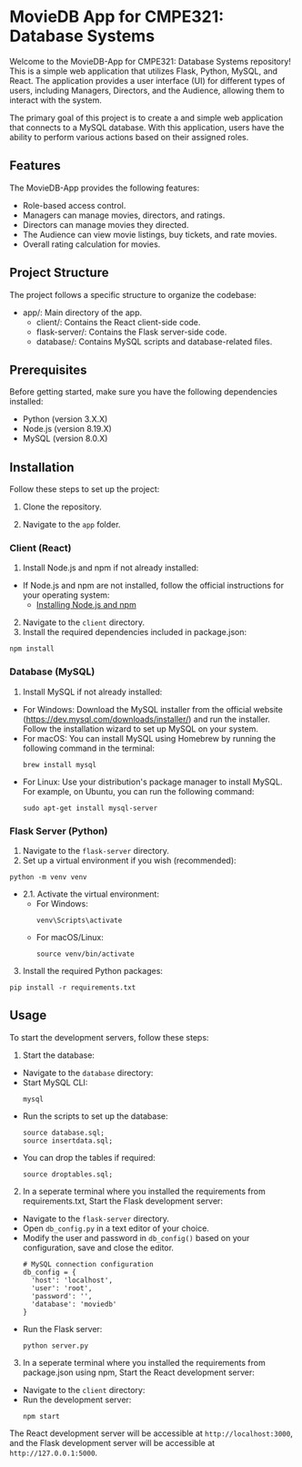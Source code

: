 # MovieDB App for CMPE321: Database Systems

Welcome to the MovieDB-App for CMPE321: Database Systems repository! This is a simple web application that utilizes Flask, Python, MySQL, and React. The application provides a user interface (UI) for different types of users, including Managers, Directors, and the Audience, allowing them to interact with the system.

The primary goal of this project is to create a and simple web application that connects to a MySQL database. With this application, users have the ability to perform various actions based on their assigned roles.

## Features

The MovieDB-App provides the following features:
- Role-based access control.
- Managers can manage movies, directors, and ratings.
- Directors can manage movies they directed.
- The Audience can view movie listings, buy tickets, and rate movies.
- Overall rating calculation for movies. 

## Project Structure

The project follows a specific structure to organize the codebase:
- app/: Main directory of the app.
  - client/: Contains the React client-side code.
  - flask-server/: Contains the Flask server-side code.
  - database/: Contains MySQL scripts and database-related files.

## Prerequisites

Before getting started, make sure you have the following dependencies installed:

- Python (version 3.X.X)
- Node.js (version 8.19.X)
- MySQL (version 8.0.X)

## Installation

Follow these steps to set up the project:

1. Clone the repository.

2. Navigate to the `app` folder.

### Client (React)

1. Install Node.js and npm if not already installed:
- If Node.js and npm are not installed, follow the official instructions for your operating system:
  - [Installing Node.js and npm](https://nodejs.org/en/download/)
2. Navigate to the `client` directory.
3. Install the required dependencies included in package.json:
  ```
  npm install
  ```

### Database (MySQL)

1. Install MySQL if not already installed:
 - For Windows: Download the MySQL installer from the official website (https://dev.mysql.com/downloads/installer/) and run the installer. Follow the installation wizard to set up MySQL on your system.
 - For macOS: You can install MySQL using Homebrew by running the following command in the terminal:
   ```
   brew install mysql
   ```
 - For Linux: Use your distribution's package manager to install MySQL. For example, on Ubuntu, you can run the following command:
   ```
   sudo apt-get install mysql-server
   ```

### Flask Server (Python)

1. Navigate to the `flask-server` directory.
2. Set up a virtual environment if you wish (recommended):
  ```
  python -m venv venv
  ```
  - 2.1. Activate the virtual environment:
    - For Windows:
      ```
      venv\Scripts\activate
      ```
    - For macOS/Linux:
      ```
      source venv/bin/activate
      ```
3. Install the required Python packages:
  ```
  pip install -r requirements.txt
  ```

## Usage

To start the development servers, follow these steps:

1. Start the database:
- Navigate to the `database` directory:
- Start MySQL CLI:
  ``` 
  mysql
  ````
- Run the scripts to set up the database:
  ```
  source database.sql;
  source insertdata.sql;
  ```
- You can drop the tables if required:
  ```
  source droptables.sql;
  ```
  
2. In a seperate terminal where you installed the requirements from requirements.txt, Start the Flask development server:
- Navigate to the `flask-server` directory.
- Open `db_config.py` in a text editor of your choice.
- Modify the user and password in `db_config()` based on your configuration, save and close the editor.
  ```
  # MySQL connection configuration
  db_config = {
    'host': 'localhost',
    'user': 'root',
    'password': '',
    'database': 'moviedb'
  }
  ```
- Run the Flask server:
  ```
  python server.py
  ```
  
3. In a seperate terminal where you installed the requirements from package.json using npm, Start the React development server:
- Navigate to the `client` directory:
- Run the development server:
  ```
  npm start
  ```

The React development server will be accessible at `http://localhost:3000`, and the Flask development server will be accessible at `http://127.0.0.1:5000`.

